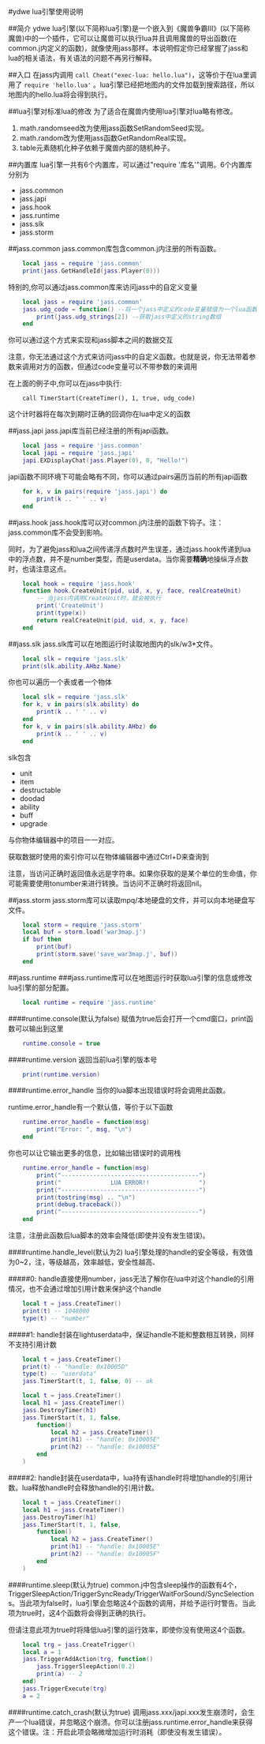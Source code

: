 #ydwe lua引擎使用说明

##简介
ydwe lua引擎(以下简称lua引擎)是一个嵌入到《魔兽争霸III》(以下简称魔兽)中的一个插件，它可以让魔兽可以执行lua并且调用魔兽的导出函数(在common.j内定义的函数)，就像使用jass那样。本说明假定你已经掌握了jass和lua的相关语法，有关语法的问题不再另行解释。

##入口
在jass内调用 `call Cheat("exec-lua: hello.lua")`，这等价于在lua里调用了 `require 'hello.lua'` 。lua引擎已经把地图内的文件加载到搜索路径，所以地图内的hello.lua将会得到执行。

##lua引擎对标准lua的修改
为了适合在魔兽内使用lua引擎对lua略有修改。 
 
1. math.randomseed改为使用jass函数SetRandomSeed实现。
2. math.random改为使用jass函数GetRandomReal实现。
3. table元素随机化种子依赖于魔兽内部的随机种子。

##内置库
lua引擎一共有6个内置库，可以通过"require '库名'"调用。6个内置库分别为  

* jass.common
* jass.japi
* jass.hook
* jass.runtime
* jass.slk
* jass.storm

##jass.common
jass.common库包含common.j内注册的所有函数。 

```lua
	local jass = require 'jass.common'
	print(jass.GetHandleId(jass.Player(0)))
```
	
特别的,你可以通过jass.common库来访问jass中的自定义变量  

```lua
	local jass = require 'jass.common'
	jass.udg_code = function() --将一个jass中定义的code变量赋值为一个lua函数
		print(jass.udg_strings[2]) --获取jass中定义的string数组
	end
```
	
你可以通过这个方式来实现和jass脚本之间的数据交互  

注意，你无法通过这个方式来访问jass中的自定义函数。也就是说，你无法带着参数来调用对方的函数，但通过code变量可以不带参数的来调用  

在上面的例子中,你可以在jass中执行:
	
```
	call TimerStart(CreateTimer(), 1, true, udg_code)
```
	
这个计时器将在每次到期时正确的回调你在lua中定义的函数

##jass.japi
jass.japi库当前已经注册的所有japi函数。  

```lua
	local jass = require 'jass.common'
	local japi = require 'jass.japi'
	japi.EXDisplayChat(jass.Player(0), 0, "Hello!")
```

japi函数不同环境下可能会略有不同，你可以通过pairs遍历当前的所有japi函数


```lua
	for k, v in pairs(require 'jass.japi') do
		print(k .. ' ' .. v)
	end
```

##jass.hook
jass.hook库可以对common.j内注册的函数下钩子。注：jass.common库不会受到影响。  

同时，为了避免jass和lua之间传递浮点数时产生误差，通过jass.hook传递到lua中的浮点数，并不是number类型，而是userdata。当你需要**精确**地操纵浮点数时，也请注意这点。

```lua
	local hook = require 'jass.hook'
	function hook.CreateUnit(pid, uid, x, y, face, realCreateUnit)
		-- 当jass内调用CreateUnit时，就会被执行
		print('CreateUnit')
		print(type(x))
		return realCreateUnit(pid, uid, x, y, face)
	end
```

##jass.slk
jass.slk库可以在地图运行时读取地图内的slk/w3*文件。  

```lua
	local slk = require 'jass.slk'
	print(slk.ability.AHbz.Name)
```

你也可以遍历一个表或者一个物体

```lua
	local slk = require 'jass.slk'
	for k, v in pairs(slk.ability) do
		print(k .. ' ' .. v)
	end
	for k, v in pairs(slk.ability.AHbz) do
		print(k .. ' ' .. v)
	end
```

slk包含

* unit
* item
* destructable
* doodad
* ability
* buff
* upgrade

与你物体编辑器中的项目一一对应。  

获取数据时使用的索引你可以在物体编辑器中通过Ctrl+D来查询到  

注意，当访问正确时返回值永远是字符串。如果你获取的是某个单位的生命值，你可能需要使用tonumber来进行转换。当访问不正确时将返回nil。

##jass.storm
jass.storm库可以读取mpq/本地硬盘的文件，并可以向本地硬盘写文件。

```lua
	local storm = require 'jass.storm'
	local buf = storm.load('war3map.j')
	if buf then
		print(buf)
		print(storm.save('save_war3map.j', buf))
	end
```


##jass.runtime
###jass.runtime库可以在地图运行时获取lua引擎的信息或修改lua引擎的部分配置。

```lua
	local runtime = require 'jass.runtime'
```

####runtime.console(默认为false)
赋值为true后会打开一个cmd窗口，print函数可以输出到这里

```lua
	runtime.console = true
```

####runtime.version
返回当前lua引擎的版本号

```lua
	print(runtime.version)
```

####runtime.error_handle
当你的lua脚本出现错误时将会调用此函数。

runtime.error_handle有一个默认值，等价于以下函数
```lua
	runtime.error_handle = function(msg)
		print("Error: ", msg, "\n")
	end
```

你也可以让它输出更多的信息，比如输出错误时的调用栈
```lua
	runtime.error_handle = function(msg)
		print("---------------------------------------")
		print("              LUA ERROR!!              ")
		print("---------------------------------------")
		print(tostring(msg) .. "\n")
		print(debug.traceback())
		print("---------------------------------------")
	end
```
	
注意，注册此函数后lua脚本的效率会降低(即使并没有发生错误)。

####runtime.handle_level(默认为2)
lua引擎处理的handle的安全等级，有效值为0~2，注，等级越高，效率越低，安全性越高、

#####0: handle直接使用number，jass无法了解你在lua中对这个handle的引用情况，也不会通过增加引用计数来保护这个handle

```lua
	local t = jass.CreateTimer()
	print(t) -- 1048000
	type(t) -- "number"
```

#####1: handle封装在lightuserdata中，保证handle不能和整数相互转换，同样不支持引用计数

```lua
	local t = jass.CreateTimer()
	print(t) -- "handle: 0x10005D"
	type(t) -- "userdata"
	jass.TimerStart(t, 1, false, 0) -- ok
```

```lua
	local t = jass.CreateTimer()
	local h1 = jass.CreateTimer()
	jass.DestroyTimer(h1)
	jass.TimerStart(t, 1, false,
		function()
			local h2 = jass.CreateTimer()
			print(h1) -- "handle: 0x10005E"
			print(h2) -- "handle: 0x10005E"
		end
	)
```

#####2: handle封装在userdata中，lua持有该handle时将增加handle的引用计数。lua释放handle时会释放handle的引用计数。

```lua
	local t = jass.CreateTimer()
	local h1 = jass.CreateTimer()
	jass.DestroyTimer(h1)
	jass.TimerStart(t, 1, false,
		function()
			local h2 = jass.CreateTimer()
			print(h1) -- "handle: 0x10005E"
			print(h2) -- "handle: 0x10005F"
		end
	)
```

####runtime.sleep(默认为true)
common.j中包含sleep操作的函数有4个，TriggerSleepAction/TriggerSyncReady/TriggerWaitForSound/SyncSelections。当此项为false时，lua引擎会忽略这4个函数的调用，并给予运行时警告。当此项为true时，这4个函数将会得到正确的执行。

但请注意此项为true时将降低lua引擎的运行效率，即使你没有使用这4个函数。

```lua
	local trg = jass.CreateTrigger()
	local a = 1
	jass.TriggerAddAction(trg, function()
		jass.TriggerSleepAction(0.2)
		print(a) -- 2
	end)
	jass.TriggerExecute(trg)
	a = 2
```

####runtime.catch_crash(默认为true)
调用jass.xxx/japi.xxx发生崩溃时，会生产一个lua错误，并忽略这个崩溃。你可以注册jass.runtime.error_handle来获得这个错误。注：开启此项会略微增加运行时消耗（即使没有发生错误）。
